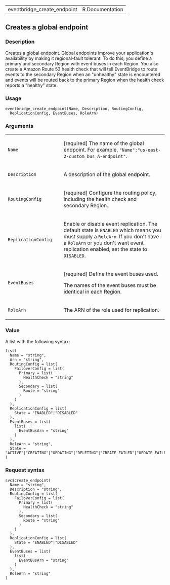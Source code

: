 <table style="width: 100%;">
<tbody>
<tr class="odd">
<td>eventbridge_create_endpoint</td>
<td style="text-align: right;">R Documentation</td>
</tr>
</tbody>
</table>

## Creates a global endpoint

### Description

Creates a global endpoint. Global endpoints improve your application's
availability by making it regional-fault tolerant. To do this, you
define a primary and secondary Region with event buses in each Region.
You also create a Amazon Route 53 health check that will tell
EventBridge to route events to the secondary Region when an "unhealthy"
state is encountered and events will be routed back to the primary
Region when the health check reports a "healthy" state.

### Usage

    eventbridge_create_endpoint(Name, Description, RoutingConfig,
      ReplicationConfig, EventBuses, RoleArn)

### Arguments

<table>
<colgroup>
<col style="width: 35%" />
<col style="width: 65%" />
</colgroup>
<tbody>
<tr class="odd">
<td><code id="eventbridge_create_endpoint_:_Name">Name</code></td>
<td><p>[required] The name of the global endpoint. For example,
<code>"Name":"us-east-2-custom_bus_A-endpoint"</code>.</p></td>
</tr>
<tr class="even">
<td><code
id="eventbridge_create_endpoint_:_Description">Description</code></td>
<td><p>A description of the global endpoint.</p></td>
</tr>
<tr class="odd">
<td><code
id="eventbridge_create_endpoint_:_RoutingConfig">RoutingConfig</code></td>
<td><p>[required] Configure the routing policy, including the health
check and secondary Region..</p></td>
</tr>
<tr class="even">
<td><code
id="eventbridge_create_endpoint_:_ReplicationConfig">ReplicationConfig</code></td>
<td><p>Enable or disable event replication. The default state is
<code>ENABLED</code> which means you must supply a <code>RoleArn</code>.
If you don't have a <code>RoleArn</code> or you don't want event
replication enabled, set the state to <code>DISABLED</code>.</p></td>
</tr>
<tr class="odd">
<td><code
id="eventbridge_create_endpoint_:_EventBuses">EventBuses</code></td>
<td><p>[required] Define the event buses used.</p>
<p>The names of the event buses must be identical in each
Region.</p></td>
</tr>
<tr class="even">
<td><code id="eventbridge_create_endpoint_:_RoleArn">RoleArn</code></td>
<td><p>The ARN of the role used for replication.</p></td>
</tr>
</tbody>
</table>

### Value

A list with the following syntax:

    list(
      Name = "string",
      Arn = "string",
      RoutingConfig = list(
        FailoverConfig = list(
          Primary = list(
            HealthCheck = "string"
          ),
          Secondary = list(
            Route = "string"
          )
        )
      ),
      ReplicationConfig = list(
        State = "ENABLED"|"DISABLED"
      ),
      EventBuses = list(
        list(
          EventBusArn = "string"
        )
      ),
      RoleArn = "string",
      State = "ACTIVE"|"CREATING"|"UPDATING"|"DELETING"|"CREATE_FAILED"|"UPDATE_FAILED"|"DELETE_FAILED"
    )

### Request syntax

    svc$create_endpoint(
      Name = "string",
      Description = "string",
      RoutingConfig = list(
        FailoverConfig = list(
          Primary = list(
            HealthCheck = "string"
          ),
          Secondary = list(
            Route = "string"
          )
        )
      ),
      ReplicationConfig = list(
        State = "ENABLED"|"DISABLED"
      ),
      EventBuses = list(
        list(
          EventBusArn = "string"
        )
      ),
      RoleArn = "string"
    )
